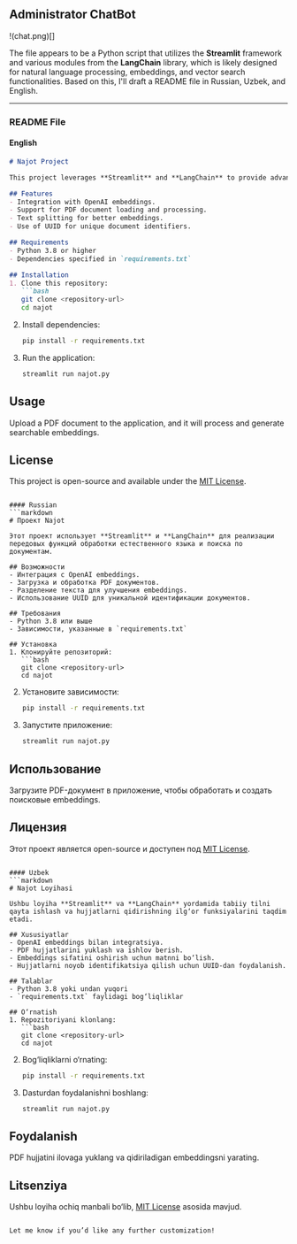 ## Administrator ChatBot
!(chat.png)[]

The file appears to be a Python script that utilizes the **Streamlit** framework and various modules from the **LangChain** library, which is likely designed for natural language processing, embeddings, and vector search functionalities. Based on this, I'll draft a README file in Russian, Uzbek, and English.

---

### README File

#### English
```markdown
# Najot Project

This project leverages **Streamlit** and **LangChain** to provide advanced natural language processing and document search functionalities.

## Features
- Integration with OpenAI embeddings.
- Support for PDF document loading and processing.
- Text splitting for better embeddings.
- Use of UUID for unique document identifiers.

## Requirements
- Python 3.8 or higher
- Dependencies specified in `requirements.txt`

## Installation
1. Clone this repository:
   ```bash
   git clone <repository-url>
   cd najot
   ```
2. Install dependencies:
   ```bash
   pip install -r requirements.txt
   ```
3. Run the application:
   ```bash
   streamlit run najot.py
   ```

## Usage
Upload a PDF document to the application, and it will process and generate searchable embeddings.

## License
This project is open-source and available under the [MIT License](LICENSE).
```

#### Russian
```markdown
# Проект Najot

Этот проект использует **Streamlit** и **LangChain** для реализации передовых функций обработки естественного языка и поиска по документам.

## Возможности
- Интеграция с OpenAI embeddings.
- Загрузка и обработка PDF документов.
- Разделение текста для улучшения embeddings.
- Использование UUID для уникальной идентификации документов.

## Требования
- Python 3.8 или выше
- Зависимости, указанные в `requirements.txt`

## Установка
1. Клонируйте репозиторий:
   ```bash
   git clone <repository-url>
   cd najot
   ```
2. Установите зависимости:
   ```bash
   pip install -r requirements.txt
   ```
3. Запустите приложение:
   ```bash
   streamlit run najot.py
   ```

## Использование
Загрузите PDF-документ в приложение, чтобы обработать и создать поисковые embeddings.

## Лицензия
Этот проект является open-source и доступен под [MIT License](LICENSE).
```

#### Uzbek
```markdown
# Najot Loyihasi

Ushbu loyiha **Streamlit** va **LangChain** yordamida tabiiy tilni qayta ishlash va hujjatlarni qidirishning ilg‘or funksiyalarini taqdim etadi.

## Xususiyatlar
- OpenAI embeddings bilan integratsiya.
- PDF hujjatlarini yuklash va ishlov berish.
- Embeddings sifatini oshirish uchun matnni bo‘lish.
- Hujjatlarni noyob identifikatsiya qilish uchun UUID-dan foydalanish.

## Talablar
- Python 3.8 yoki undan yuqori
- `requirements.txt` faylidagi bog‘liqliklar

## O‘rnatish
1. Repozitoriyani klonlang:
   ```bash
   git clone <repository-url>
   cd najot
   ```
2. Bog‘liqliklarni o‘rnating:
   ```bash
   pip install -r requirements.txt
   ```
3. Dasturdan foydalanishni boshlang:
   ```bash
   streamlit run najot.py
   ```

## Foydalanish
PDF hujjatini ilovaga yuklang va qidiriladigan embeddingsni yarating.

## Litsenziya
Ushbu loyiha ochiq manbali bo‘lib, [MIT License](LICENSE) asosida mavjud.
```

Let me know if you’d like any further customization!
